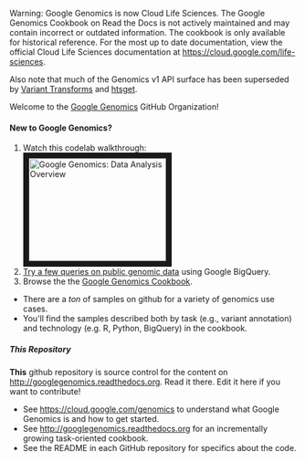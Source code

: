 Warning: Google Genomics is now Cloud Life Sciences. The Google Genomics Cookbook on Read the Docs is not actively maintained and may contain incorrect or outdated information. The cookbook is only available for historical reference. For the most up to date documentation, view the official Cloud Life Sciences documentation at https://cloud.google.com/life-sciences.

Also note that much of the Genomics v1 API surface has been superseded by [Variant Transforms](https://cloud.google.com/life-sciences/docs/how-tos/variant-transforms) and [htsget](https://cloud.google.com/life-sciences/docs/how-tos/reading-data-htsget).

Welcome to the [Google Genomics](https://cloud.google.com/genomics) GitHub Organization!

#### New to Google Genomics?

1. Watch this codelab walkthrough:<br> <a href="http://www.youtube.com/watch?feature=player_embedded&v=vINpqxhcTt0
" target="_blank"><img src="http://img.youtube.com/vi/vINpqxhcTt0/0.jpg" 
alt="Google Genomics: Data Analysis Overview" width="240" height="180" border="10" /></a>
2. [Try a few queries on public genomic data](https://github.com/googlegenomics/getting-started-bigquery) using Google BigQuery.
3. Browse the the [Google Genomics Cookbook](http://googlegenomics.readthedocs.org/en/latest/index.html).
  * There are a *ton* of samples on github for a variety of genomics use cases.
  * You'll find the samples described both by task (e.g., variant annotation) and technology (e.g. R, Python, BigQuery) in the cookbook.

##### This Repository

**This** github repository is source control for the content on http://googlegenomics.readthedocs.org.  Read it there.  Edit it here if you want to contribute!

* See https://cloud.google.com/genomics to understand what Google Genomics is and how to get started.
* See http://googlegenomics.readthedocs.org for an incrementally growing task-oriented cookbook.
* See the README in each GitHub repository for specifics about the code.
